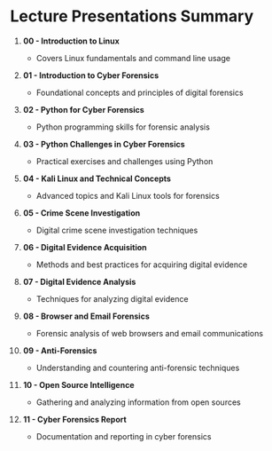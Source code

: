 # Lecture Presentations Summary

1. **00 - Introduction to Linux**
   - Covers Linux fundamentals and command line usage

2. **01 - Introduction to Cyber Forensics**
   - Foundational concepts and principles of digital forensics

3. **02 - Python for Cyber Forensics**
   - Python programming skills for forensic analysis

4. **03 - Python Challenges in Cyber Forensics**
   - Practical exercises and challenges using Python

5. **04 - Kali Linux and Technical Concepts**
   - Advanced topics and Kali Linux tools for forensics

6. **05 - Crime Scene Investigation**
   - Digital crime scene investigation techniques

7. **06 - Digital Evidence Acquisition**
   - Methods and best practices for acquiring digital evidence

8. **07 - Digital Evidence Analysis**
   - Techniques for analyzing digital evidence

9. **08 - Browser and Email Forensics**
   - Forensic analysis of web browsers and email communications

10. **09 - Anti-Forensics**
    - Understanding and countering anti-forensic techniques

11. **10 - Open Source Intelligence**
    - Gathering and analyzing information from open sources

12. **11 - Cyber Forensics Report**
    - Documentation and reporting in cyber forensics